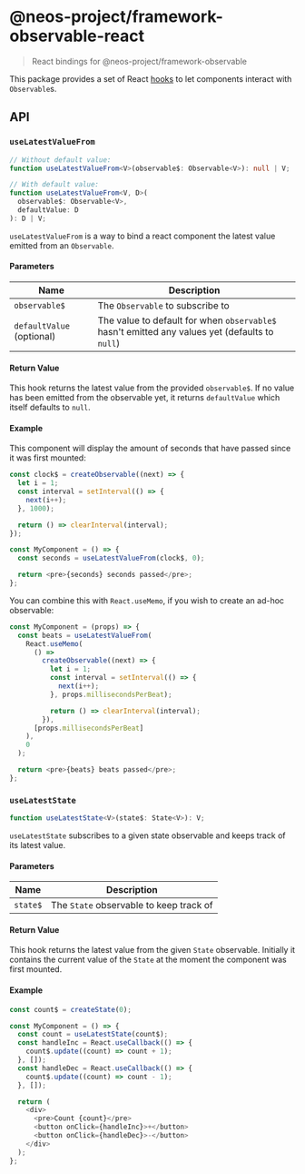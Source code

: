 # @neos-project/framework-observable-react

> React bindings for @neos-project/framework-observable

This package provides a set of React [hooks](https://react.dev/reference/react/hooks) to let components interact with `Observable`s.

## API

### `useLatestValueFrom`

```typescript
// Without default value:
function useLatestValueFrom<V>(observable$: Observable<V>): null | V;

// With default value:
function useLatestValueFrom<V, D>(
  observable$: Observable<V>,
  defaultValue: D
): D | V;
```

`useLatestValueFrom` is a way to bind a react component the latest value emitted from an `Observable`.

#### Parameters

| Name                      | Description                                                                                    |
| ------------------------- | ---------------------------------------------------------------------------------------------- |
| `observable$`             | The `Observable` to subscribe to                                                               |
| `defaultValue` (optional) | The value to default for when `observable$` hasn't emitted any values yet (defaults to `null`) |

#### Return Value

This hook returns the latest value from the provided `observable$`. If no value has been emitted from the observable yet, it returns `defaultValue` which itself defaults to `null`.

#### Example

This component will display the amount of seconds that have passed since it was first mounted:

```typescript
const clock$ = createObservable((next) => {
  let i = 1;
  const interval = setInterval(() => {
    next(i++);
  }, 1000);

  return () => clearInterval(interval);
});

const MyComponent = () => {
  const seconds = useLatestValueFrom(clock$, 0);

  return <pre>{seconds} seconds passed</pre>;
};
```

You can combine this with `React.useMemo`, if you wish to create an ad-hoc observable:

```typescript
const MyComponent = (props) => {
  const beats = useLatestValueFrom(
    React.useMemo(
      () =>
        createObservable((next) => {
          let i = 1;
          const interval = setInterval(() => {
            next(i++);
          }, props.millisecondsPerBeat);

          return () => clearInterval(interval);
        }),
      [props.millisecondsPerBeat]
    ),
    0
  );

  return <pre>{beats} beats passed</pre>;
};
```

### `useLatestState`

```typescript
function useLatestState<V>(state$: State<V>): V;
```

`useLatestState` subscribes to a given state observable and keeps track of its latest value.

#### Parameters

| Name     | Description                             |
| -------- | --------------------------------------- |
| `state$` | The `State` observable to keep track of |

#### Return Value

This hook returns the latest value from the given `State` observable. Initially it contains the current value of the `State` at the moment the component was first mounted.

#### Example

```typescript
const count$ = createState(0);

const MyComponent = () => {
  const count = useLatestState(count$);
  const handleInc = React.useCallback(() => {
    count$.update((count) => count + 1);
  }, []);
  const handleDec = React.useCallback(() => {
    count$.update((count) => count - 1);
  }, []);

  return (
    <div>
      <pre>Count {count}</pre>
      <button onClick={handleInc}>+</button>
      <button onClick={handleDec}>-</button>
    </div>
  );
};
```

